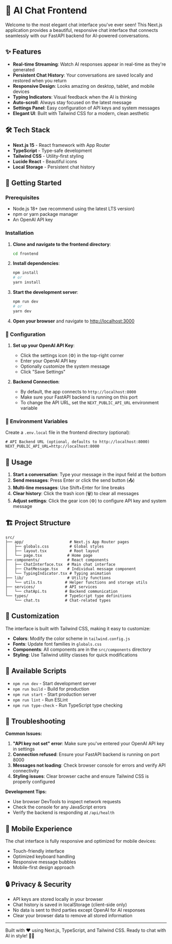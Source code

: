 # 🚀 AI Chat Frontend

Welcome to the most elegant chat interface you've ever seen! This Next.js application provides a beautiful, responsive chat interface that connects seamlessly with our FastAPI backend for AI-powered conversations.

## ✨ Features

- **Real-time Streaming**: Watch AI responses appear in real-time as they're generated
- **Persistent Chat History**: Your conversations are saved locally and restored when you return
- **Responsive Design**: Looks amazing on desktop, tablet, and mobile devices
- **Typing Indicators**: Visual feedback when the AI is thinking
- **Auto-scroll**: Always stay focused on the latest message
- **Settings Panel**: Easy configuration of API keys and system messages
- **Elegant UI**: Built with Tailwind CSS for a modern, clean aesthetic

## 🛠️ Tech Stack

- **Next.js 15** - React framework with App Router
- **TypeScript** - Type-safe development
- **Tailwind CSS** - Utility-first styling
- **Lucide React** - Beautiful icons
- **Local Storage** - Persistent chat history

## 🚀 Getting Started

### Prerequisites

- Node.js 18+ (we recommend using the latest LTS version)
- npm or yarn package manager
- An OpenAI API key

### Installation

1. **Clone and navigate to the frontend directory**:
   ```bash
   cd frontend
   ```

2. **Install dependencies**:
   ```bash
   npm install
   # or
   yarn install
   ```

3. **Start the development server**:
   ```bash
   npm run dev
   # or
   yarn dev
   ```

4. **Open your browser** and navigate to [http://localhost:3000](http://localhost:3000)

### 🔧 Configuration

1. **Set up your OpenAI API Key**:
   - Click the settings icon (⚙️) in the top-right corner
   - Enter your OpenAI API key
   - Optionally customize the system message
   - Click "Save Settings"

2. **Backend Connection**:
   - By default, the app connects to `http://localhost:8000`
   - Make sure your FastAPI backend is running on this port
   - To change the API URL, set the `NEXT_PUBLIC_API_URL` environment variable

### 📝 Environment Variables

Create a `.env.local` file in the frontend directory (optional):

```env
# API Backend URL (optional, defaults to http://localhost:8000)
NEXT_PUBLIC_API_URL=http://localhost:8000
```

## 🎯 Usage

1. **Start a conversation**: Type your message in the input field at the bottom
2. **Send messages**: Press Enter or click the send button (📤)
3. **Multi-line messages**: Use Shift+Enter for line breaks
4. **Clear history**: Click the trash icon (🗑️) to clear all messages
5. **Adjust settings**: Click the gear icon (⚙️) to configure API key and system message

## 🏗️ Project Structure

```
src/
├── app/                    # Next.js App Router pages
│   ├── globals.css         # Global styles
│   ├── layout.tsx          # Root layout
│   └── page.tsx           # Home page
├── components/            # React components
│   ├── ChatInterface.tsx  # Main chat interface
│   ├── ChatMessage.tsx    # Individual message component
│   └── TypingIndicator.tsx # Typing animation
├── lib/                   # Utility functions
│   └── utils.ts          # Helper functions and storage utils
├── services/             # API services
│   └── chatApi.ts        # Backend communication
└── types/                # TypeScript type definitions
    └── chat.ts           # Chat-related types
```

## 🎨 Customization

The interface is built with Tailwind CSS, making it easy to customize:

- **Colors**: Modify the color scheme in `tailwind.config.js`
- **Fonts**: Update font families in `globals.css`
- **Components**: All components are in the `src/components` directory
- **Styling**: Use Tailwind utility classes for quick modifications

## 🚦 Available Scripts

- `npm run dev` - Start development server
- `npm run build` - Build for production
- `npm run start` - Start production server
- `npm run lint` - Run ESLint
- `npm run type-check` - Run TypeScript type checking

## 🐛 Troubleshooting

**Common Issues:**

1. **"API key not set" error**: Make sure you've entered your OpenAI API key in settings
2. **Connection refused**: Ensure your FastAPI backend is running on port 8000
3. **Messages not loading**: Check browser console for errors and verify API connectivity
4. **Styling issues**: Clear browser cache and ensure Tailwind CSS is properly configured

**Development Tips:**

- Use browser DevTools to inspect network requests
- Check the console for any JavaScript errors
- Verify the backend is responding at `/api/health`

## 📱 Mobile Experience

The chat interface is fully responsive and optimized for mobile devices:
- Touch-friendly interface
- Optimized keyboard handling
- Responsive message bubbles
- Mobile-first design approach

## 🔒 Privacy & Security

- API keys are stored locally in your browser
- Chat history is saved in localStorage (client-side only)
- No data is sent to third parties except OpenAI for AI responses
- Clear your browser data to remove all stored information

---

Built with ❤️ using Next.js, TypeScript, and Tailwind CSS. Ready to chat with AI in style! 🤖✨